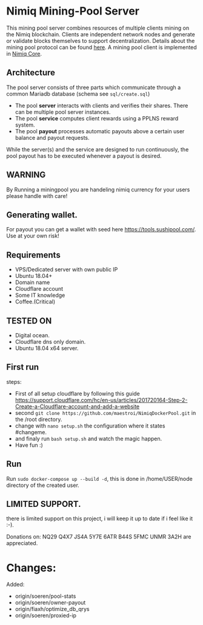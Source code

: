 # Nimiq Mining-Pool Server
This mining pool server combines resources of multiple clients mining on the Nimiq blockchain.
Clients are independent network nodes and generate or validate blocks themselves to support decentralization.
Details about the mining pool protocol can be found [here](https://nimiq-network.github.io/developer-reference/chapters/pool-protocol.html#mining-pool-protocol).
A mining pool client is implemented in [Nimiq Core](https://github.com/nimiq-network/core/tree/master/src/main/generic/miner).

## Architecture
The pool server consists of three parts which communicate through a common Mariadb database (schema see `sql/create.sql`)
* The pool **server** interacts with clients and verifies their shares. There can be multiple pool server instances.
* The pool **service** computes client rewards using a PPLNS reward system.
* The pool **payout** processes automatic payouts above a certain user balance and payout requests.

While the server(s) and the service are designed to run continuously, the pool payout has to be executed whenever a payout is desired.

## WARNING
By Running a miningpool you are handeling nimiq currency for your users please handle with care!

## Generating wallet.
For payout you can get a wallet with seed here https://tools.sushipool.com/.
Use at your own risk!

## Requirements
- VPS/Dedicated server with own public IP
- Ubuntu 18.04+
- Domain name
- Cloudflare account
- Some IT knowledge
- Coffee.(Critical)

## TESTED ON
- Digital ocean.
- Cloudflare dns only domain.
- Ubuntu 18.04 x64 server.

## First run
steps:
- First of all setup cloudflare by following this guide https://support.cloudflare.com/hc/en-us/articles/201720164-Step-2-Create-a-Cloudflare-account-and-add-a-website
- second `git clone https://github.com/maestroi/NimiqDockerPool.git` in the /root directory.
- change with `nano setup.sh` the configuration where it states #changeme.
- and finaly run `bash setup.sh` and watch the magic happen.
- Have fun :)
  
## Run
Run `sudo docker-compose up --build -d`, this is done in /home/USER/node directory of the created user.

## LIMITED SUPPORT.
there is limited support on this project, i will keep it up to date if i feel like it :-).

Donations on: NQ29 Q4X7 JS4A 5Y7E 6ATR B44S 5FMC UNMR 3A2H are appreciated. 

# Changes:
Added:
- origin/soeren/pool-stats 
- origin/soeren/owner-payout
- origin/fiaxh/optimize_db_qrys
- origin/soeren/proxied-ip
